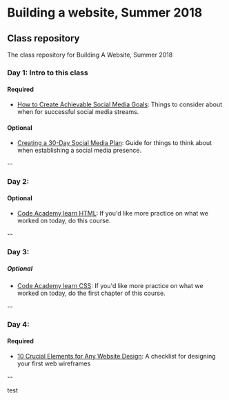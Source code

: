 # Building a website, Summer 2018
## Class repository
The class repository for Building A Website, Summer 2018

### Day 1: Intro to this class
#### Required
+ [How to Create Achievable Social Media Goals](https://sproutsocial.com/insights/social-media-goals/): Things to consider about when for successful social media streams.

#### Optional
+ [Creating a 30-Day Social Media Plan](https://sproutsocial.com/insights/guides/social-media-plan/?utm_medium=Email&utm_source=Sprout+Social&utm_content=Sprout+News+20180703&utm_campaign=LN&utm_term=button1): Guide for things to think about when establishing a social media presence.

--

### Day 2: 
#### Optional
+ [Code Academy learn HTML](https://www.codecademy.com/courses/learn-html-elements): If you'd like more practice on what we worked on today, do this course.

--

### Day 3:
##### Optional
+ [Code Academy learn CSS](https://www.codecademy.com/learn/learn-css): If you'd like more practice on what we worked on today, do the first chapter of this course.

--

### Day 4:
#### Required
+ [10 Crucial Elements for Any Website Design](https://mayvendev.com/blog/10-crucial-elements-for-any-website-design): A checklist for designing your first web wireframes

--

test
